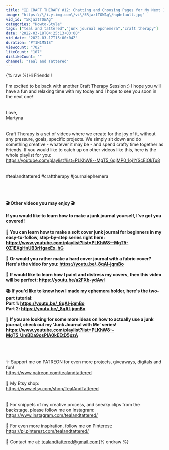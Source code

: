 ```yaml
---
title: "💖🌹 CRAFT THERAPY #12: Chatting and Choosing Pages for My Next Journal"
image: "https:\/\/i.ytimg.com\/vi\/5RjaztTOWAg\/hqdefault.jpg"
vid_id: "5RjaztTOWAg"
categories: "Howto-Style"
tags: ["teal and tattered","junk journal epohemera","craft therapy"]
date: "2022-03-18T04:25:13+03:00"
vid_date: "2022-03-17T15:00:04Z"
duration: "PT1H1M51S"
viewcount: "702"
likeCount: "107"
dislikeCount: ""
channel: "Teal and Tattered"
---
```

{% raw %}Hi Friends!!<br /><br />I'm excited to be back with another Craft Therapy Session :) I hope you will have a fun and relaxing time with my today and I hope to see you soon in the next one!<br /><br /><br />Love,<br />Martyna<br /><br /><br />Craft Therapy is a set of videos where we create for the joy of it, without any pressure, goals, specific projects. We simply sit down and do something creative - whatever it may be - and spend crafty time together as Friends. If you would like to catch up on other videos like this, here is the whole playlist for you:<br /><a rel="nofollow" target="blank" href="https://youtube.com/playlist?list=PLKhW8--MgT5_6gjMP0_1oj1YScEiOkTu8">https://youtube.com/playlist?list=PLKhW8--MgT5_6gjMP0_1oj1YScEiOkTu8</a><br /><br /><br />#tealandtattered #crafttherapy #journalephemera<br /><br /><br />________<br /><br />🎬 Other videos you may enjoy 🎬<br /><br />If you would like to learn how to make a junk journal yourself, I've got you covered!<br /><br />📔 You can learn how to make a soft cover junk journal for beginners in my easy-to-follow, step-by-step series right here: <a rel="nofollow" target="blank" href="https://www.youtube.com/playlist?list=PLKhW8--MgT5-0Z1EXgHnUB3rHgaxEx_hG">https://www.youtube.com/playlist?list=PLKhW8--MgT5-0Z1EXgHnUB3rHgaxEx_hG</a><br /><br />📔 Or would you rather make a hard cover journal with a fabric cover? Here's the video for you: <a rel="nofollow" target="blank" href="https://youtu.be/_8qAl-jqmBo">https://youtu.be/_8qAl-jqmBo</a><br /><br />📔 If would like to learn how I paint and distress my covers, then this video will be perfect: <a rel="nofollow" target="blank" href="https://youtu.be/a2FXb-ydAwI">https://youtu.be/a2FXb-ydAwI</a><br /><br />📚 If you'd like to know how I made my ephemera holder, here's the two-part tutorial:<br />Part 1: <a rel="nofollow" target="blank" href="https://youtu.be/_8qAl-jqmBo">https://youtu.be/_8qAl-jqmBo</a><br />Part 2: <a rel="nofollow" target="blank" href="https://youtu.be/_8qAl-jqmBo">https://youtu.be/_8qAl-jqmBo</a><br /><br />📝 If you are looking for some more ideas on how to actually use a junk journal, check out my 'Junk Journal with Me' series!<br /><a rel="nofollow" target="blank" href="https://www.youtube.com/playlist?list=PLKhW8--MgT5_UmBDa9osPIA0kEEtD5pzA">https://www.youtube.com/playlist?list=PLKhW8--MgT5_UmBDa9osPIA0kEEtD5pzA</a><br /><br />________<br /><br /><br />✨ Support me on PATREON for even more projects, giveaways, digitals and fun!<br /><a rel="nofollow" target="blank" href="https://www.patreon.com/tealandtattered">https://www.patreon.com/tealandtattered</a><br /><br />🌸 My Etsy shop:<br /><a rel="nofollow" target="blank" href="https://www.etsy.com/shop/TealAndTattered">https://www.etsy.com/shop/TealAndTattered</a><br /><br /><br />🌸 For snippets of my creative process, and sneaky clips from the backstage, please follow me on Instagram: <br /><a rel="nofollow" target="blank" href="https://www.instagram.com/tealandtattered/">https://www.instagram.com/tealandtattered/</a><br /><br />🌸 For even more inspiration, follow me on Pinterest: <a rel="nofollow" target="blank" href="https://pl.pinterest.com/tealandtattered/">https://pl.pinterest.com/tealandtattered/</a><br /><br />📧 Contact me at: tealandtattered@gmail.com{% endraw %}
